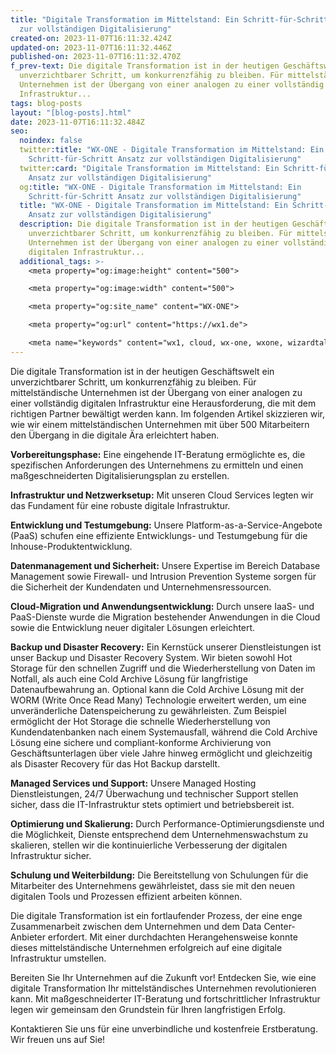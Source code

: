 ```yaml
---
title: "Digitale Transformation im Mittelstand: Ein Schritt-für-Schritt Ansatz
  zur vollständigen Digitalisierung"
created-on: 2023-11-07T16:11:32.424Z
updated-on: 2023-11-07T16:11:32.446Z
published-on: 2023-11-07T16:11:32.470Z
f_prev-text: Die digitale Transformation ist in der heutigen Geschäftswelt ein
  unverzichtbarer Schritt, um konkurrenzfähig zu bleiben. Für mittelständische
  Unternehmen ist der Übergang von einer analogen zu einer vollständig digitalen
  Infrastruktur...
tags: blog-posts
layout: "[blog-posts].html"
date: 2023-11-07T16:11:32.484Z
seo:
  noindex: false
  twitter:title: "WX-ONE - Digitale Transformation im Mittelstand: Ein
    Schritt-für-Schritt Ansatz zur vollständigen Digitalisierung"
  twitter:card: "Digitale Transformation im Mittelstand: Ein Schritt-für-Schritt
    Ansatz zur vollständigen Digitalisierung"
  og:title: "WX-ONE - Digitale Transformation im Mittelstand: Ein
    Schritt-für-Schritt Ansatz zur vollständigen Digitalisierung"
  title: "WX-ONE - Digitale Transformation im Mittelstand: Ein Schritt-für-Schritt
    Ansatz zur vollständigen Digitalisierung"
  description: Die digitale Transformation ist in der heutigen Geschäftswelt ein
    unverzichtbarer Schritt, um konkurrenzfähig zu bleiben. Für mittelständische
    Unternehmen ist der Übergang von einer analogen zu einer vollständig
    digitalen Infrastruktur...
  additional_tags: >-
    <meta property="og:image:height" content="500">

    <meta property="og:image:width" content="500">

    <meta property="og:site_name" content="WX-ONE">

    <meta property="og:url" content="https://wx1.de">

    <meta name="keywords" content="wx1, cloud, wx-one, wxone, wizardtales, iaas, saas, paas, kubernetes, infrastructure, datacenter, csp, digitalisierung">
---
```

Die digitale Transformation ist in der heutigen Geschäftswelt ein unverzichtbarer Schritt, um konkurrenzfähig zu bleiben. Für mittelständische Unternehmen ist der Übergang von einer analogen zu einer vollständig digitalen Infrastruktur eine Herausforderung, die mit dem richtigen Partner bewältigt werden kann. Im folgenden Artikel skizzieren wir, wie wir einem mittelständischen Unternehmen mit über 500 Mitarbeitern den Übergang in die digitale Ära erleichtert haben.

**Vorbereitungsphase:** Eine eingehende IT-Beratung ermöglichte es, die spezifischen Anforderungen des Unternehmens zu ermitteln und einen maßgeschneiderten Digitalisierungsplan zu erstellen.

**Infrastruktur und Netzwerksetup:** Mit unseren Cloud Services legten wir das Fundament für eine robuste digitale Infrastruktur.

**Entwicklung und Testumgebung:** Unsere Platform-as-a-Service-Angebote (PaaS) schufen eine effiziente Entwicklungs- und Testumgebung für die Inhouse-Produktentwicklung.

**Datenmanagement und Sicherheit:** Unsere Expertise im Bereich Database Management sowie Firewall- und Intrusion Prevention Systeme sorgen für die Sicherheit der Kundendaten und Unternehmensressourcen.

**Cloud-Migration und Anwendungsentwicklung:** Durch unsere IaaS- und PaaS-Dienste wurde die Migration bestehender Anwendungen in die Cloud sowie die Entwicklung neuer digitaler Lösungen erleichtert.

**Backup und Disaster Recovery:** Ein Kernstück unserer Dienstleistungen ist unser Backup und Disaster Recovery System. Wir bieten sowohl Hot Storage für den schnellen Zugriff und die Wiederherstellung von Daten im Notfall, als auch eine Cold Archive Lösung für langfristige Datenaufbewahrung an. Optional kann die Cold Archive Lösung mit der WORM (Write Once Read Many) Technologie erweitert werden, um eine unveränderliche Datenspeicherung zu gewährleisten. Zum Beispiel ermöglicht der Hot Storage die schnelle Wiederherstellung von Kundendatenbanken nach einem Systemausfall, während die Cold Archive Lösung eine sichere und compliant-konforme Archivierung von Geschäftsunterlagen über viele Jahre hinweg ermöglicht und gleichzeitig als Disaster Recovery für das Hot Backup darstellt.

**Managed Services und Support:** Unsere Managed Hosting Dienstleistungen, 24/7 Überwachung und technischer Support stellen sicher, dass die IT-Infrastruktur stets optimiert und betriebsbereit ist.

**Optimierung und Skalierung:** Durch Performance-Optimierungsdienste und die Möglichkeit, Dienste entsprechend dem Unternehmenswachstum zu skalieren, stellen wir die kontinuierliche Verbesserung der digitalen Infrastruktur sicher.

**Schulung und Weiterbildung:** Die Bereitstellung von Schulungen für die Mitarbeiter des Unternehmens gewährleistet, dass sie mit den neuen digitalen Tools und Prozessen effizient arbeiten können.

Die digitale Transformation ist ein fortlaufender Prozess, der eine enge Zusammenarbeit zwischen dem Unternehmen und dem Data Center-Anbieter erfordert. Mit einer durchdachten Herangehensweise konnte dieses mittelständische Unternehmen erfolgreich auf eine digitale Infrastruktur umstellen.

Bereiten Sie Ihr Unternehmen auf die Zukunft vor! Entdecken Sie, wie eine digitale Transformation Ihr mittelständisches Unternehmen revolutionieren kann. Mit maßgeschneiderter IT-Beratung und fortschrittlicher Infrastruktur legen wir gemeinsam den Grundstein für Ihren langfristigen Erfolg.

Kontaktieren Sie uns für eine unverbindliche und kostenfreie Erstberatung. Wir freuen uns auf Sie!